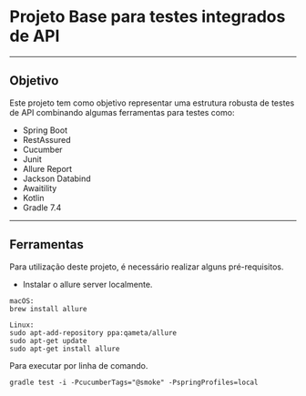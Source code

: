 # Projeto Base para testes integrados de API

---
## Objetivo
Este projeto tem como objetivo representar uma estrutura robusta de testes de API combinando algumas ferramentas para testes como:
* Spring Boot
* RestAssured
* Cucumber
* Junit
* Allure Report
* Jackson Databind
* Awaitility
* Kotlin
* Gradle 7.4

---
## Ferramentas
Para utilização deste projeto, é necessário realizar alguns pré-requisitos.
* Instalar o allure server localmente.
```
macOS:
brew install allure

Linux: 
sudo apt-add-repository ppa:qameta/allure
sudo apt-get update 
sudo apt-get install allure
```

Para executar por linha de comando.
```shell
gradle test -i -PcucumberTags="@smoke" -PspringProfiles=local
```